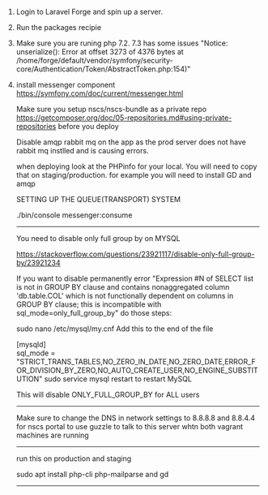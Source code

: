 1. Login to Laravel Forge and spin up a server. 
2. Run the packages recipie
4. Make sure you are runing php 7.2. 7.3 has some issues "Notice: unserialize(): Error at offset 3273 of 4376 bytes at /home/forge/default/vendor/symfony/security-core/Authentication/Token/AbstractToken.php:154)"
7. install messenger component https://symfony.com/doc/current/messenger.html



    Make sure you setup nscs/nscs-bundle as a private repo 
    https://getcomposer.org/doc/05-repositories.md#using-private-repositories
    before you deploy
    
    Disable amqp rabbit mq on the app as the prod server does not have rabbit mq instlled and is
    causing errors. 
    
    when deploying look at the PHPinfo for your local. You 
    will need to copy that on staging/production. for example
    you will need to install GD and amqp
    
    
    SETTING UP THE QUEUE(TRANSPORT) SYSTEM
    
    ./bin/console messenger:consume 
    
    _______________________________________________
    You need to disable only full group by on MYSQL
    
    https://stackoverflow.com/questions/23921117/disable-only-full-group-by/23921234
    
    If you want to disable permanently error "Expression #N of SELECT list is not in GROUP BY clause and contains nonaggregated column 'db.table.COL' which is not functionally dependent on columns in GROUP BY clause; this is incompatible with sql_mode=only_full_group_by" do those steps:
    
    sudo nano /etc/mysql/my.cnf
    Add this to the end of the file
    
    [mysqld]  
    sql_mode = "STRICT_TRANS_TABLES,NO_ZERO_IN_DATE,NO_ZERO_DATE,ERROR_FOR_DIVISION_BY_ZERO,NO_AUTO_CREATE_USER,NO_ENGINE_SUBSTITUTION"
    sudo service mysql restart to restart MySQL
    
    This will disable ONLY_FULL_GROUP_BY for ALL users
    _______________________________________________
    
    Make sure to change the DNS in network settings to 8.8.8.8 and 8.8.4.4 for nscs portal
    to use guzzle to talk to this server whtn both vagrant machines are running
    
    _______________________________________________
    
    run this on production and staging
    
    sudo apt install php-cli php-mailparse and gd
    
    _______________________________________________